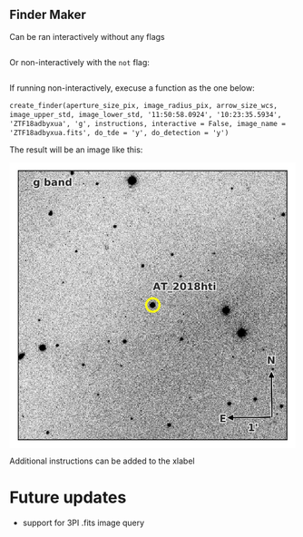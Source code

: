 ## Finder Maker

Can be ran interactively without any flags

```python make_finder.py
```

Or non-interactively with the ```not``` flag:

```python make_finder.py not
```

If running non-interactively, execuse a function as the one below:

```
create_finder(aperture_size_pix, image_radius_pix, arrow_size_wcs, image_upper_std, image_lower_std, '11:50:58.0924', '10:23:35.5934', 'ZTF18adbyxua', 'g', instructions, interactive = False, image_name = 'ZTF18adbyxua.fits', do_tde = 'y', do_detection = 'y')
```

The result will be an image like this:
<p align="center"><img src="AT_2018hti_finder.jpg" align="center" alt="2017gwm" width="900"/></p>
Additional instructions can be added to the xlabel

# Future updates
- support for 3PI .fits image query

